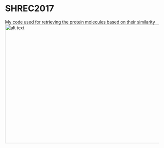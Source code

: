 # SHREC2017
My code used for retrieving the protein molecules based on their similarity
<img src="https://cloud.githubusercontent.com/assets/1044135/23312218/eea2995c-fa86-11e6-8373-f1cb15e9a8e8.png" alt="alt text" width="630" height="390">

